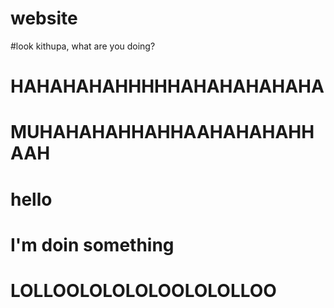 # website

#look kithupa, what are you doing?

# HAHAHAHAHHHHHAHAHAHAHAHA
# MUHAHAHAHHAHHAAHAHAHAHHAAH

# hello
# I'm doin something

# LOLLOOLOLOLOLOOLOLOLLOO
